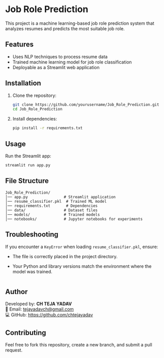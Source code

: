# Job Role Prediction

This project is a machine learning-based job role prediction system that analyzes resumes and predicts the most suitable job role.

## Features
- Uses NLP techniques to process resume data
- Trained machine learning model for job role classification
- Deployable as a Streamlit web application

## Installation
1. Clone the repository:
   ```sh
   git clone https://github.com/yourusername/Job_Role_Prediction.git
   cd Job_Role_Prediction
   ```
2. Install dependencies:
   ```sh
   pip install -r requirements.txt
   ```

## Usage
Run the Streamlit app:
```sh
streamlit run app.py
```

## File Structure
```
Job_Role_Prediction/
│── app.py                # Streamlit application
│── resume_classifier.pkl  # Trained ML model
│── requirements.txt       # Dependencies
│── data/                 # Dataset files
│── models/               # Trained models
│── notebooks/            # Jupyter notebooks for experiments
```

## Troubleshooting
If you encounter a `KeyError` when loading `resume_classifier.pkl`, ensure:
- The file is correctly placed in the project directory.
- Your Python and library versions match the environment where the model was trained.

  ```
## Author
Developed by: **CH TEJA YADAV**  
📧 Email: tejayadavch@gmail.com  
💻 GitHub: https://github.com/chtejayadav  

## Contributing
Feel free to fork this repository, create a new branch, and submit a pull request.



